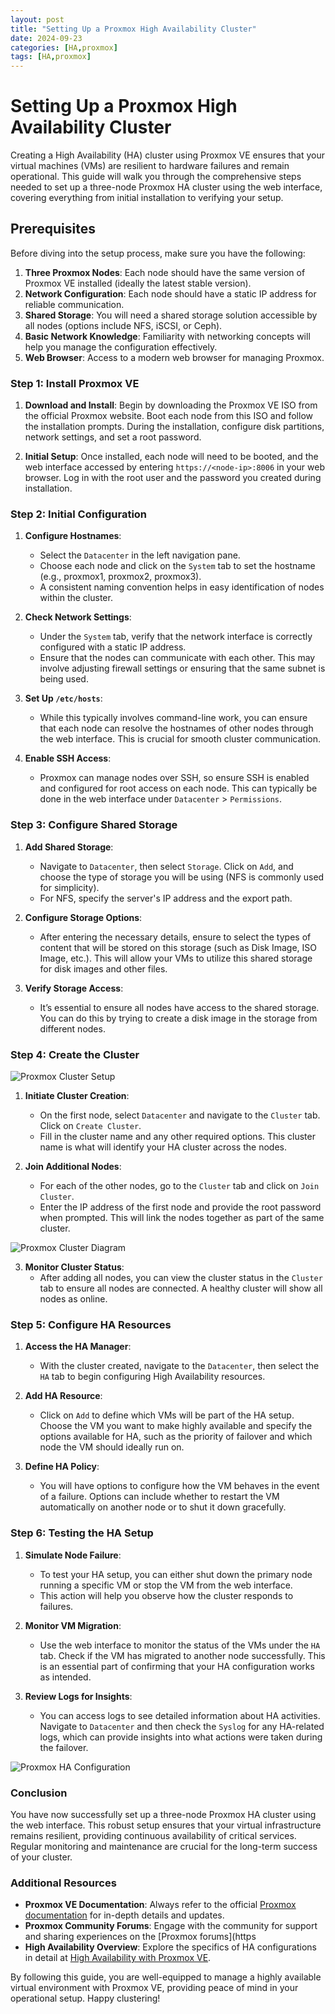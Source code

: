 ```yaml
---
layout: post
title: "Setting Up a Proxmox High Availability Cluster"
date: 2024-09-23
categories: [HA,proxmox]
tags: [HA,proxmox]
---
```



# Setting Up a Proxmox High Availability Cluster

Creating a High Availability (HA) cluster using Proxmox VE ensures that your virtual machines (VMs) are resilient to hardware failures and remain operational. This guide will walk you through the comprehensive steps needed to set up a three-node Proxmox HA cluster using the web interface, covering everything from initial installation to verifying your setup.

## Prerequisites

Before diving into the setup process, make sure you have the following:

1. **Three Proxmox Nodes**: Each node should have the same version of Proxmox VE installed (ideally the latest stable version).
2. **Network Configuration**: Each node should have a static IP address for reliable communication.
3. **Shared Storage**: You will need a shared storage solution accessible by all nodes (options include NFS, iSCSI, or Ceph).
4. **Basic Network Knowledge**: Familiarity with networking concepts will help you manage the configuration effectively.
5. **Web Browser**: Access to a modern web browser for managing Proxmox.

### Step 1: Install Proxmox VE

1. **Download and Install**: Begin by downloading the Proxmox VE ISO from the official Proxmox website. Boot each node from this ISO and follow the installation prompts. During the installation, configure disk partitions, network settings, and set a root password.

2. **Initial Setup**: Once installed, each node will need to be booted, and the web interface accessed by entering `https://<node-ip>:8006` in your web browser. Log in with the root user and the password you created during installation.

### Step 2: Initial Configuration

1. **Configure Hostnames**: 
   - Select the `Datacenter` in the left navigation pane.
   - Choose each node and click on the `System` tab to set the hostname (e.g., proxmox1, proxmox2, proxmox3).
   - A consistent naming convention helps in easy identification of nodes within the cluster.

2. **Check Network Settings**: 
   - Under the `System` tab, verify that the network interface is correctly configured with a static IP address.
   - Ensure that the nodes can communicate with each other. This may involve adjusting firewall settings or ensuring that the same subnet is being used.

3. **Set Up `/etc/hosts`**: 
   - While this typically involves command-line work, you can ensure that each node can resolve the hostnames of other nodes through the web interface. This is crucial for smooth cluster communication.

4. **Enable SSH Access**: 
   - Proxmox can manage nodes over SSH, so ensure SSH is enabled and configured for root access on each node. This can typically be done in the web interface under `Datacenter` > `Permissions`.

### Step 3: Configure Shared Storage

1. **Add Shared Storage**: 
   - Navigate to `Datacenter`, then select `Storage`. Click on `Add`, and choose the type of storage you will be using (NFS is commonly used for simplicity).
   - For NFS, specify the server's IP address and the export path.

2. **Configure Storage Options**: 
   - After entering the necessary details, ensure to select the types of content that will be stored on this storage (such as Disk Image, ISO Image, etc.). This will allow your VMs to utilize this shared storage for disk images and other files.

3. **Verify Storage Access**: 
   - It’s essential to ensure all nodes have access to the shared storage. You can do this by trying to create a disk image in the storage from different nodes.

### Step 4: Create the Cluster

![Proxmox Cluster Setup](https://i.imgur.com/r74ca26.jpg)

1. **Initiate Cluster Creation**: 
   - On the first node, select `Datacenter` and navigate to the `Cluster` tab. Click on `Create Cluster`.
   - Fill in the cluster name and any other required options. This cluster name is what will identify your HA cluster across the nodes.

2. **Join Additional Nodes**: 
   - For each of the other nodes, go to the `Cluster` tab and click on `Join Cluster`.
   - Enter the IP address of the first node and provide the root password when prompted. This will link the nodes together as part of the same cluster.

![Proxmox Cluster Diagram](https://i.imgur.com/42or1gn.jpg)

3. **Monitor Cluster Status**: 
   - After adding all nodes, you can view the cluster status in the `Cluster` tab to ensure all nodes are connected. A healthy cluster will show all nodes as online.

### Step 5: Configure HA Resources

1. **Access the HA Manager**: 
   - With the cluster created, navigate to the `Datacenter`, then select the `HA` tab to begin configuring High Availability resources.

2. **Add HA Resource**: 
   - Click on `Add` to define which VMs will be part of the HA setup. Choose the VM you want to make highly available and specify the options available for HA, such as the priority of failover and which node the VM should ideally run on.

3. **Define HA Policy**: 
   - You will have options to configure how the VM behaves in the event of a failure. Options can include whether to restart the VM automatically on another node or to shut it down gracefully.

### Step 6: Testing the HA Setup

1. **Simulate Node Failure**: 
   - To test your HA setup, you can either shut down the primary node running a specific VM or stop the VM from the web interface.
   - This action will help you observe how the cluster responds to failures.

2. **Monitor VM Migration**: 
   - Use the web interface to monitor the status of the VMs under the `HA` tab. Check if the VM has migrated to another node successfully. This is an essential part of confirming that your HA configuration works as intended.

3. **Review Logs for Insights**: 
   - You can access logs to see detailed information about HA activities. Navigate to `Datacenter` and then check the `Syslog` for any HA-related logs, which can provide insights into what actions were taken during the failover.

![Proxmox HA Configuration](https://i.imgur.com/8HlCG6c.jpg)


### Conclusion

You have now successfully set up a three-node Proxmox HA cluster using the web interface. This robust setup ensures that your virtual infrastructure remains resilient, providing continuous availability of critical services. Regular monitoring and maintenance are crucial for the long-term success of your cluster. 

### Additional Resources

- **Proxmox VE Documentation**: Always refer to the official [Proxmox documentation](https://pve.proxmox.com/pve-docs/) for in-depth details and updates.
- **Proxmox Community Forums**: Engage with the community for support and sharing experiences on the [Proxmox forums](https
- **High Availability Overview**: Explore the specifics of HA configurations in detail at [High Availability with Proxmox VE](https://pve.proxmox.com/wiki/High_Availability).

By following this guide, you are well-equipped to manage a highly available virtual environment with Proxmox VE, providing peace of mind in your operational setup. Happy clustering!
```

